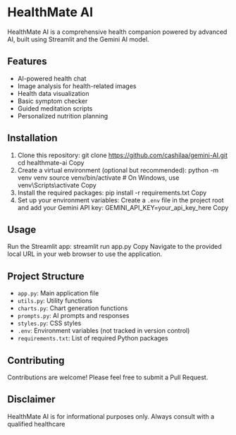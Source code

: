 # HealthMate AI

HealthMate AI is a comprehensive health companion powered by advanced AI, built using Streamlit and the Gemini AI model.


## Features

- AI-powered health chat
- Image analysis for health-related images
- Health data visualization
- Basic symptom checker
- Guided meditation scripts
- Personalized nutrition planning

## Installation

1. Clone this repository:
git clone https://github.com/cashilaa/gemini-AI.git
cd healthmate-ai
Copy
2. Create a virtual environment (optional but recommended):
python -m venv venv
source venv/bin/activate  # On Windows, use venv\Scripts\activate
Copy
3. Install the required packages:
pip install -r requirements.txt
Copy
4. Set up your environment variables:
Create a `.env` file in the project root and add your Gemini API key:
GEMINI_API_KEY=your_api_key_here
Copy
## Usage

Run the Streamlit app:
streamlit run app.py
Copy
Navigate to the provided local URL in your web browser to use the application.

## Project Structure

- `app.py`: Main application file
- `utils.py`: Utility functions
- `charts.py`: Chart generation functions
- `prompts.py`: AI prompts and responses
- `styles.py`: CSS styles
- `.env`: Environment variables (not tracked in version control)
- `requirements.txt`: List of required Python packages

## Contributing

Contributions are welcome! Please feel free to submit a Pull Request.

## Disclaimer

HealthMate AI is for informational purposes only. Always consult with a qualified healthcare
